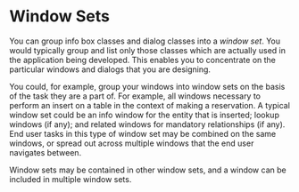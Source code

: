 # Window Sets

You can group info box classes and dialog classes into a *window set*. You would typically group and list only those classes which are actually used in the application being developed. This enables you to concentrate on the particular windows and dialogs that you are designing.

You could, for example, group your windows into window sets on the basis of the task they are a part of. For example, all windows necessary to perform an insert on a table in the context of making a reservation. A typical window set could be an info window for the entity that is inserted; lookup windows (if any); and related windows for mandatory relationships (if any). End user tasks in this type of window set may be combined on the same windows, or spread out across multiple windows that the end user navigates between.

Window sets may be contained in other window sets, and a window can be included in multiple window sets.
